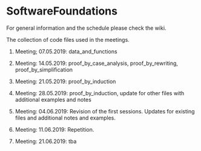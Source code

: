 # SoftwareFoundations
For general information and the schedule please check the wiki.

The collection of code files used in the meetings.

1. Meeting; 07.05.2019:
data_and_functions

2. Meeting: 14.05.2019:
proof_by_case_analysis, proof_by_rewriting, proof_by_simplification

3. Meeting: 21.05.2019:
proof_by_induction

4. Meeting: 28.05.2019:
proof_by_induction, update for other files with additional examples and notes

5. Meeting: 04.06.2019:
Revision of the first sessions. Updates for existing files and additional notes and examples.

6. Meeting: 11.06.2019:
Repetition.

7. Meeting: 21.06.2019:
tba
